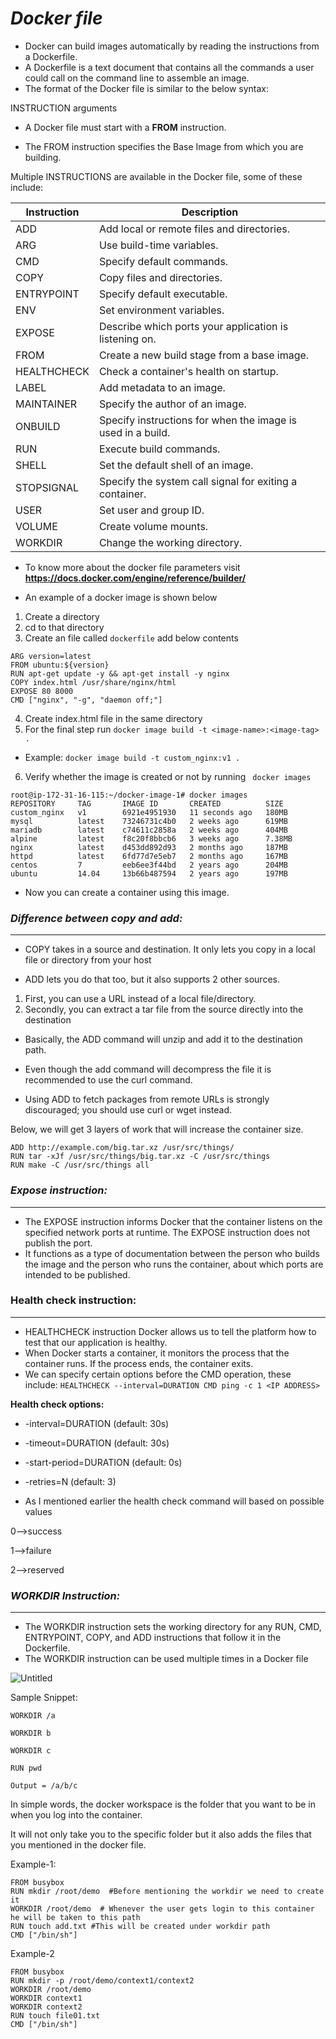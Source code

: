 # *Docker file*

- Docker can build images automatically by reading the instructions from a Dockerfile. 
- A Dockerfile is a text document that contains all the commands a user could call on the command line to assemble an image. 
- The format of the Docker file is similar to the below syntax:

INSTRUCTION arguments

- A Docker file must start with a **FROM** instruction.

- The FROM instruction specifies the Base Image from which you are building.

Multiple INSTRUCTIONS are available in the Docker file, some of these include:
                              
| Instruction   | Description                                                          |
|---------------|----------------------------------------------------------------------|
| ADD           | Add local or remote files and directories.                          |
| ARG           | Use build-time variables.                                            |
| CMD           | Specify default commands.                                            |
| COPY          | Copy files and directories.                                          |
| ENTRYPOINT    | Specify default executable.                                          |
| ENV           | Set environment variables.                                           |
| EXPOSE        | Describe which ports your application is listening on.              |
| FROM          | Create a new build stage from a base image.                          |
| HEALTHCHECK   | Check a container's health on startup.                               |
| LABEL         | Add metadata to an image.                                            |
| MAINTAINER    | Specify the author of an image.                                      |
| ONBUILD       | Specify instructions for when the image is used in a build.         |
| RUN           | Execute build commands.                                              |
| SHELL         | Set the default shell of an image.                                   |
| STOPSIGNAL    | Specify the system call signal for exiting a container.              |
| USER          | Set user and group ID.                                               |
| VOLUME        | Create volume mounts.                                                |
| WORKDIR       | Change the working directory.  

- To know more about the docker file parameters visit **https://docs.docker.com/engine/reference/builder/**

- An example of a docker image is shown below
1. Create a directory
2. cd to that directory
3. Create an file called ```dockerfile``` add below contents
```
ARG version=latest
FROM ubuntu:${version}
RUN apt-get update -y && apt-get install -y nginx
COPY index.html /usr/share/nginx/html
EXPOSE 80 8000
CMD ["nginx", "-g", "daemon off;"]
```
4. Create index.html file in the same directory
5. For the final step run
```docker image build -t <image-name>:<image-tag> .```

- Example: ```docker image build -t custom_nginx:v1 .```

6. Verify whether the image is created or not by running ``` docker images```

```
root@ip-172-31-16-115:~/docker-image-1# docker images                                                                                           
REPOSITORY     TAG       IMAGE ID       CREATED          SIZE
custom_nginx   v1        6921e4951930   11 seconds ago   180MB
mysql          latest    73246731c4b0   2 weeks ago      619MB
mariadb        latest    c74611c2858a   2 weeks ago      404MB
alpine         latest    f8c20f8bbcb6   3 weeks ago      7.38MB
nginx          latest    d453dd892d93   2 months ago     187MB
httpd          latest    6fd77d7e5eb7   2 months ago     167MB
centos         7         eeb6ee3f44bd   2 years ago      204MB
ubuntu         14.04     13b66b487594   2 years ago      197MB
```
- Now you can create a container using this image.
### *Difference between copy and add:*
---
- COPY takes in a source and destination. It only lets you copy in a local file or directory from your host

- ADD lets you do that too, but it also supports 2 other sources.

1. First, you can use a URL instead of a local file/directory.
2. Secondly, you can extract a tar file from the source directly into the destination

- Basically, the ADD command will unzip and add it to the destination path.

- Even though the add command will decompress the file it is recommended to use the curl command.

- Using ADD to fetch packages from remote URLs is strongly discouraged; you should use curl or wget instead.

Below, we will get 3 layers of work that will increase the container size.
```
ADD http://example.com/big.tar.xz /usr/src/things/
RUN tar -xJf /usr/src/things/big.tar.xz -C /usr/src/things
RUN make -C /usr/src/things all
```
### *Expose instruction:*
----
- The EXPOSE instruction informs Docker that the container listens on the specified network ports at runtime. The EXPOSE instruction does not publish the port.
- It functions as a type of documentation between the person who builds the image and the person who runs the container, about which ports are intended to be published.
### **Health check instruction:**
---
- HEALTHCHECK instruction Docker allows us to tell the platform how to test that our application is healthy.
- When Docker starts a container, it monitors the process that the container runs. If the process ends, the container exits.
- We can specify certain options before the CMD operation, these include:
```HEALTHCHECK --interval=DURATION CMD ping -c 1 <IP ADDRESS>```

**Health check options:**

- -interval=DURATION (default: 30s)
- -timeout=DURATION (default: 30s)
- -start-period=DURATION (default: 0s)
- -retries=N (default: 3)

- As I mentioned earlier the health check command will based on possible values

0—>success

1—>failure

2—>reserved

### *WORKDIR Instruction:*
---
- The WORKDIR instruction sets the working directory for any RUN, CMD, ENTRYPOINT, COPY, and ADD instructions that follow it in the Dockerfile.
- The WORKDIR instruction can be used multiple times in a Docker file

![Untitled](https://github.com/Shriram-s-DevOps-Notes/Docker/assets/110009356/78e785e5-c31d-4081-99ef-443d259e710d)


Sample Snippet:
```
WORKDIR /a

WORKDIR b

WORKDIR c

RUN pwd

Output = /a/b/c
```
In simple words, the docker workspace is the folder that you want to be in when you log into the container.

It will not only take you to the specific folder but it also adds the files that you mentioned in the docker file.

Example-1:
```
FROM busybox
RUN mkdir /root/demo  #Before mentioning the workdir we need to create it
WORKDIR /root/demo  # Whenever the user gets login to this container he will be taken to this path
RUN touch add.txt #This will be created under workdir path
CMD ["/bin/sh"]
```
Example-2
```
FROM busybox
RUN mkdir -p /root/demo/context1/context2
WORKDIR /root/demo
WORKDIR context1
WORKDIR context2
RUN touch file01.txt
CMD ["/bin/sh"]
```
